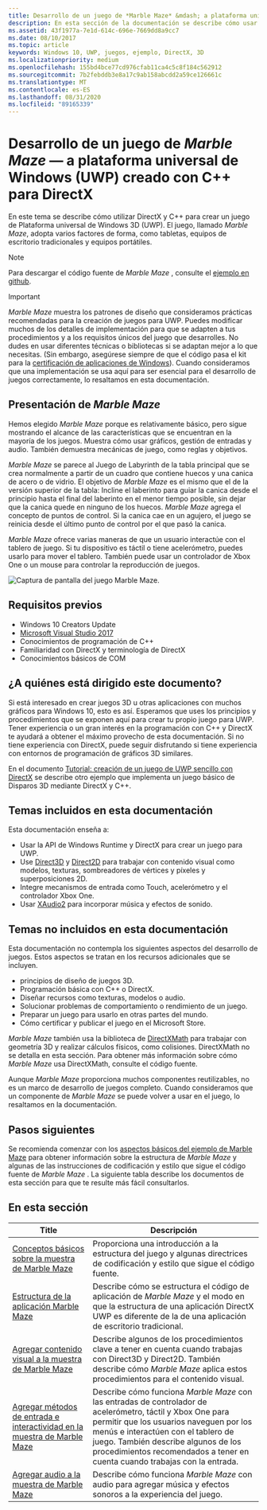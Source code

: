 ```yaml
---
title: Desarrollo de un juego de *Marble Maze* &mdash; a plataforma universal de Windows (UWP) creado con C++ para DirectX
description: En esta sección de la documentación se describe cómo usar DirectX y C++ para crear un juego de Plataforma universal de Windows 3D (UWP).
ms.assetid: 43f1977a-7e1d-614c-696e-7669dd8a9cc7
ms.date: 08/10/2017
ms.topic: article
keywords: Windows 10, UWP, juegos, ejemplo, DirectX, 3D
ms.localizationpriority: medium
ms.openlocfilehash: 155bd4bce77cd976cfab11ca4c5c8f184c562912
ms.sourcegitcommit: 7b2febddb3e8a17c9ab158abcdd2a59ce126661c
ms.translationtype: MT
ms.contentlocale: es-ES
ms.lasthandoff: 08/31/2020
ms.locfileid: "89165339"
---
```

# <a name="developing-marble-mazemdasha-universal-windows-platform-uwp-game-built-with-c-for-directx"></a>Desarrollo de un juego de *Marble Maze* &mdash; a plataforma universal de Windows (UWP) creado con C++ para DirectX

En este tema se describe cómo utilizar DirectX y C++ para crear un juego de Plataforma universal de Windows 3D (UWP). El juego, llamado *Marble Maze*, adopta varios factores de forma, como tabletas, equipos de escritorio tradicionales y equipos portátiles.

> [!NOTE]
> Para descargar el código fuente de *Marble Maze* , consulte el [ejemplo en github](https://github.com/microsoft/Windows-appsample-marble-maze).

> [!IMPORTANT]
> *Marble Maze* muestra los patrones de diseño que consideramos prácticas recomendadas para la creación de juegos para UWP. Puedes modificar muchos de los detalles de implementación para que se adapten a tus procedimientos y a los requisitos únicos del juego que desarrolles. No dudes en usar diferentes técnicas o bibliotecas si se adaptan mejor a lo que necesitas. (Sin embargo, asegúrese siempre de que el código pasa el kit para la [certificación de aplicaciones de Windows](../debug-test-perf/windows-app-certification-kit.md)). Cuando consideramos que una implementación se usa aquí para ser esencial para el desarrollo de juegos correctamente, lo resaltamos en esta documentación.

## <a name="introducing-marble-maze"></a>Presentación de *Marble Maze*

Hemos elegido *Marble Maze* porque es relativamente básico, pero sigue mostrando el alcance de las características que se encuentran en la mayoría de los juegos. Muestra cómo usar gráficos, gestión de entradas y audio. También demuestra mecánicas de juego, como reglas y objetivos.

*Marble Maze* se parece al Juego de Labyrinth de la tabla principal que se crea normalmente a partir de un cuadro que contiene huecos y una canica de acero o de vidrio. El objetivo de *Marble Maze* es el mismo que el de la versión superior de la tabla: Incline el laberinto para guiar la canica desde el principio hasta el final del laberinto en el menor tiempo posible, sin dejar que la canica quede en ninguno de los huecos. *Marble Maze* agrega el concepto de puntos de control. Si la canica cae en un agujero, el juego se reinicia desde el último punto de control por el que pasó la canica.

*Marble Maze* ofrece varias maneras de que un usuario interactúe con el tablero de juego. Si tu dispositivo es táctil o tiene acelerómetro, puedes usarlo para mover el tablero. También puede usar un controlador de Xbox One o un mouse para controlar la reproducción de juegos.

![Captura de pantalla del juego Marble Maze.](images/marblemaze-2.png)

## <a name="prerequisites"></a>Requisitos previos

-   Windows 10 Creators Update
-   [Microsoft Visual Studio 2017](https://visualstudio.microsoft.com/downloads/)
-   Conocimientos de programación de C++
-   Familiaridad con DirectX y terminología de DirectX
-   Conocimientos básicos de COM

## <a name="who-should-read-this"></a>¿A quiénes está dirigido este documento?

Si está interesado en crear juegos 3D u otras aplicaciones con muchos gráficos para Windows 10, esto es así. Esperamos que uses los principios y procedimientos que se exponen aquí para crear tu propio juego para UWP. Tener experiencia o un gran interés en la programación con C++ y DirectX te ayudará a obtener el máximo provecho de esta documentación. Si no tiene experiencia con DirectX, puede seguir disfrutando si tiene experiencia con entornos de programación de gráficos 3D similares.

En el documento [Tutorial: creación de un juego de UWP sencillo con DirectX](tutorial--create-your-first-uwp-directx-game.md) se describe otro ejemplo que implementa un juego básico de Disparos 3D mediante DirectX y C++.

## <a name="what-this-documentation-covers"></a>Temas incluidos en esta documentación

Esta documentación enseña a:

-   Usar la API de Windows Runtime y DirectX para crear un juego para UWP.
-   Use [Direct3D](/windows/desktop/direct3d11/atoc-dx-graphics-direct3d-11) y [Direct2D](/windows/desktop/Direct2D/direct2d-portal) para trabajar con contenido visual como modelos, texturas, sombreadores de vértices y píxeles y superposiciones 2D.
-   Integre mecanismos de entrada como Touch, acelerómetro y el controlador Xbox One.
-   Usar [XAudio2](/windows/desktop/xaudio2/xaudio2-apis-portal) para incorporar música y efectos de sonido.

## <a name="what-this-documentation-does-not-cover"></a>Temas no incluidos en esta documentación

Esta documentación no contempla los siguientes aspectos del desarrollo de juegos. Estos aspectos se tratan en los recursos adicionales que se incluyen.

-   principios de diseño de juegos 3D.
-   Programación básica con C++ o DirectX.
-   Diseñar recursos como texturas, modelos o audio.
-   Solucionar problemas de comportamiento o rendimiento de un juego.
-   Preparar un juego para usarlo en otras partes del mundo.
-   Cómo certificar y publicar el juego en el Microsoft Store.

*Marble Maze* también usa la biblioteca de [DirectXMath](/windows/desktop/dxmath/directxmath-portal) para trabajar con geometría 3D y realizar cálculos físicos, como colisiones. DirectXMath no se detalla en esta sección. Para obtener más información sobre cómo *Marble Maze* usa DirectXMath, consulte el código fuente.

Aunque *Marble Maze* proporciona muchos componentes reutilizables, no es un marco de desarrollo de juegos completo. Cuando consideramos que un componente de *Marble Maze* se puede volver a usar en el juego, lo resaltamos en la documentación.

## <a name="next-steps"></a>Pasos siguientes

Se recomienda comenzar con los [aspectos básicos del ejemplo de Marble Maze](marble-maze-sample-fundamentals.md) para obtener información sobre la estructura de *Marble Maze* y algunas de las instrucciones de codificación y estilo que sigue el código fuente de *Marble Maze* . La siguiente tabla describe los documentos de esta sección para que te resulte más fácil consultarlos.

## <a name="in-this-section"></a>En esta sección

| Title                                                                                                                    | Descripción                                                                                                                                                                                                                                        |
|--------------------------------------------------------------------------------------------------------------------------|----------------------------------------------------------------------------------------------------------------------------------------------------------------------------------------------------------------------------------------------------|
| [Conceptos básicos sobre la muestra de Marble Maze](marble-maze-sample-fundamentals.md)                                                   | Proporciona una introducción a la estructura del juego y algunas directrices de codificación y estilo que sigue el código fuente.                                                                                                                                 |
| [Estructura de la aplicación Marble Maze](marble-maze-application-structure.md)                                               | Describe cómo se estructura el código de aplicación de *Marble Maze* y el modo en que la estructura de una aplicación DirectX UWP es diferente de la de una aplicación de escritorio tradicional.                                                                                    |
| [Agregar contenido visual a la muestra de Marble Maze](adding-visual-content-to-the-marble-maze-sample.md)                   | Describe algunos de los procedimientos clave a tener en cuenta cuando trabajas con Direct3D y Direct2D. También describe cómo *Marble Maze* aplica estos procedimientos para el contenido visual.                                                                           |
| [Agregar métodos de entrada e interactividad en la muestra de Marble Maze](adding-input-and-interactivity-to-the-marble-maze-sample.md) | Describe cómo funciona *Marble Maze* con las entradas de controlador de acelerómetro, táctil y Xbox One para permitir que los usuarios naveguen por los menús e interactúen con el tablero de juego. También describe algunos de los procedimientos recomendados a tener en cuenta cuando trabajas con la entrada. |
| [Agregar audio a la muestra de Marble Maze](adding-audio-to-the-marble-maze-sample.md)                                     | Describe cómo funciona *Marble Maze* con audio para agregar música y efectos sonoros a la experiencia del juego.                                                                                                                                                  |